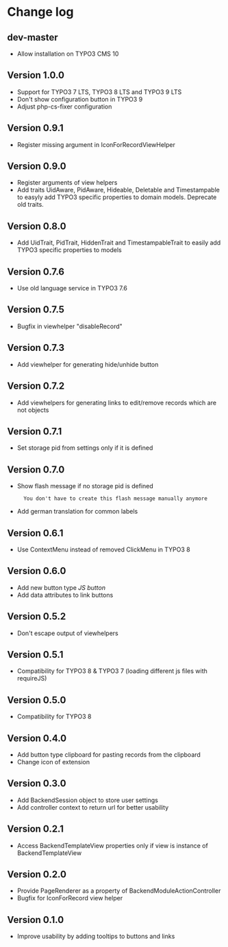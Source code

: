 # Change log

## dev-master
- Allow installation on TYPO3 CMS 10

## Version 1.0.0
- Support for TYPO3 7 LTS, TYPO3 8 LTS and TYPO3 9 LTS
- Don't show configuration button in TYPO3 9
- Adjust php-cs-fixer configuration

## Version 0.9.1
- Register missing argument in IconForRecordViewHelper

## Version 0.9.0
- Register arguments of view helpers
- Add traits UidAware, PidAware, Hideable, Deletable and Timestampable to easyly add TYPO3 specific properties to domain models. Deprecate old traits.

## Version 0.8.0
- Add UidTrait, PidTrait, HiddenTrait and TimestampableTrait to easily add TYPO3 specific properties to models

## Version 0.7.6
- Use old language service in TYPO3 7.6

## Version 0.7.5
- Bugfix in viewhelper "disableRecord"

## Version 0.7.3
- Add viewhelper for generating hide/unhide button

## Version 0.7.2
- Add viewhelpers for generating links to edit/remove records which are not objects

## Version 0.7.1
- Set storage pid from settings only if it is defined

## Version 0.7.0
- Show flash message if no storage pid is defined

        You don't have to create this flash message manually anymore

- Add german translation for common labels

## Version 0.6.1
- Use ContextMenu instead of removed ClickMenu in TYPO3 8

## Version 0.6.0
- Add new button type _JS button_
- Add data attributes to link buttons

## Version 0.5.2
- Don't escape output of viewhelpers

## Version 0.5.1
- Compatibility for TYPO3 8 & TYPO3 7 (loading different js files with requireJS)

## Version 0.5.0
- Compatibility for TYPO3 8

## Version 0.4.0
- Add button type clipboard for pasting records from the clipboard
- Change icon of extension

## Version 0.3.0
- Add BackendSession object to store user settings
- Add controller context to return url for better usability

## Version 0.2.1
- Access BackendTemplateView properties only if view is instance of BackendTemplateView

## Version 0.2.0
- Provide PageRenderer as a property of BackendModuleActionController
- Bugfix for IconForRecord view helper

## Version 0.1.0
- Improve usability by adding tooltips to buttons and links